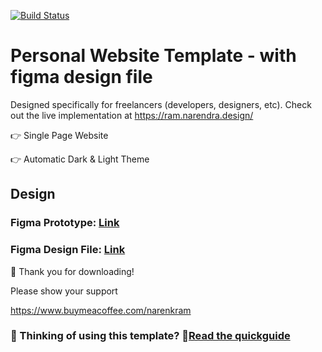 [![Build Status](https://app.travis-ci.com/narenkram/PersonalWebsiteTemplate.svg?branch=master)](https://app.travis-ci.com/narenkram/PersonalWebsiteTemplate)
# Personal Website Template - with figma design file
Designed specifically for freelancers (developers, designers, etc). Check out the live implementation at https://ram.narendra.design/

👉 Single Page Website

👉 Automatic Dark & Light Theme

## Design

### Figma Prototype: [Link](https://www.figma.com/proto/pyQ2QKoY4zdvRSnxN1Qbha/Freelancer-Website-Design?page-id=0%3A1&node-id=4%3A8&viewport=398%2C48%2C0.22&scaling=min-zoom&starting-point-node-id=4%3A8)
### Figma Design File: [Link](https://www.figma.com/community/file/1013537793691755947/Freelancer-Website-Design-%7C-Personal-Website-Design---with-source-code)


🙏 Thank you for downloading!

Please show your support 

https://www.buymeacoffee.com/narenkram

### 🤔 Thinking of using this template? 🚀[Read the quickguide](./pages/README.md)
